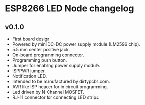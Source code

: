 # ESP8266 LED Node changelog

## v0.1.0

 - First board design
 - Powered by mini DC-DC power supply module (LM2596 chip).
 - 5.5 mm center positive jack.
 - On-board programming connector.
 - Programming push button.
 - Jumper for enabling power supply module.
 - ISPPWR jumper.
 - Notification LED.
 - Intended to be manufactured by dirtypcbs.com.
 - AVR like ISP header for in circuit programming.
 - Led driven by N-Channel MOSFET.
 - RJ-11 connector for connecting LED strips.